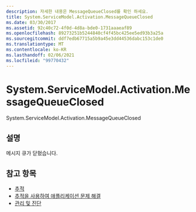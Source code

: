 ```yaml
---
description: 자세한 내용은 MessageQueueClosed를 확인 하세요.
title: System.ServiceModel.Activation.MessageQueueClosed
ms.date: 03/30/2017
ms.assetid: 92c40c72-4f0d-4d8a-bde0-1731aaaeaf89
ms.openlocfilehash: 89273251b5244840cf4f45bc425ee5ed93b3a25a
ms.sourcegitcommit: ddf7edb67715a5b9a45e3dd44536dabc153c1de0
ms.translationtype: MT
ms.contentlocale: ko-KR
ms.lasthandoff: 02/06/2021
ms.locfileid: "99770432"
---
```

# <a name="systemservicemodelactivationmessagequeueclosed"></a>System.ServiceModel.Activation.MessageQueueClosed

System.ServiceModel.Activation.MessageQueueClosed  
  
## <a name="description"></a>설명  

 메시지 큐가 닫혔습니다.  
  
## <a name="see-also"></a>참고 항목

- [추적](index.md)
- [추적을 사용하여 애플리케이션 문제 해결](using-tracing-to-troubleshoot-your-application.md)
- [관리 및 진단](../index.md)
